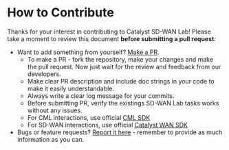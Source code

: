 # How to Contribute

Thanks for your interest in contributing to Catalyst SD-WAN Lab! Please take a moment to review this document **before submitting a pull request**:
  * Want to add something from yourself? [Make a PR](https://github.com/cisco-open/sdwan-lab-deployment-tool/pulls).
    * To make a PR - fork the repository, make your changes and make the pull request. Now just wait for the review and feedback from our developers.
    * Make clear PR description and include doc strings in your code to make it easily understandable.
    * Always write a clear log message for your commits.
    * Before submitting PR, verify the existings SD-WAN Lab tasks works without any issues.
    * For CML interactions, use official [CML SDK](https://github.com/CiscoDevNet/virl2-client)
    * For SD-WAN interactions, use official [Catalyst WAN SDK](https://github.com/CiscoDevNet/catalystwan)
  * Bugs or feature requests? [Report it here](https://github.com/cisco-open/sdwan-lab-deployment-tool/issues) - remember to provide as much information as you can.

